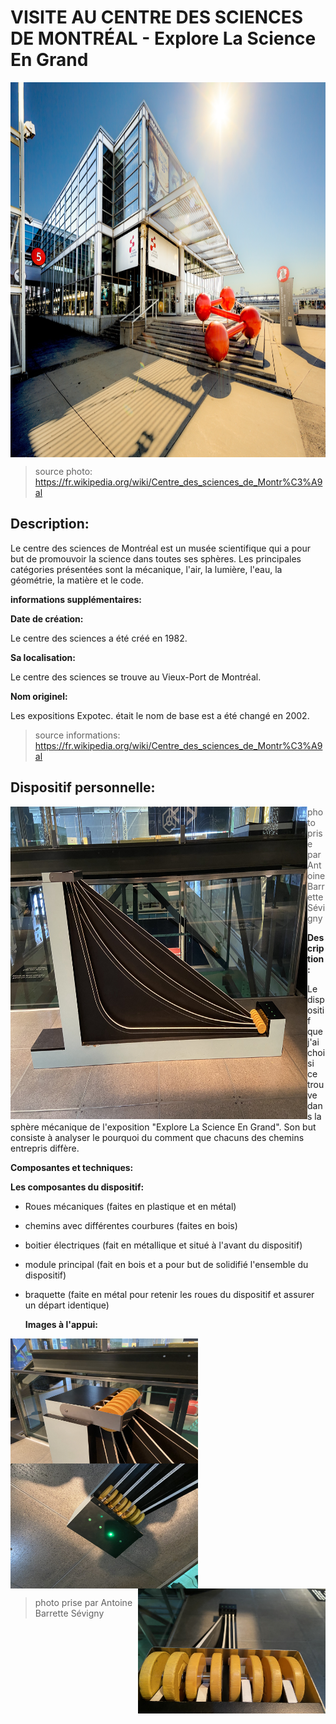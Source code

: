# VISITE AU CENTRE DES SCIENCES DE MONTRÉAL - Explore La Science En Grand

<img align="center" width="900" height="600" src="media/entree_centre_des_sciences.jpeg">

> source photo: https://fr.wikipedia.org/wiki/Centre_des_sciences_de_Montr%C3%A9al

## Description:

Le centre des sciences de Montréal est un musée scientifique qui a pour but de promouvoir la science dans toutes ses sphères. Les principales catégories présentées sont la mécanique, l'air, la lumière, l'eau, la géométrie, la matière et le code.

**informations supplémentaires:**

**Date de création:**

Le centre des sciences a été créé en 1982.

**Sa localisation:**

Le centre des sciences se trouve au Vieux-Port de Montréal.

**Nom originel:**

Les expositions Expotec. était le nom de base est a été changé en 2002.

> source informations: https://fr.wikipedia.org/wiki/Centre_des_sciences_de_Montr%C3%A9al
## Dispositif personnelle:

<img align="left" width="475" height="500" src="media/ensemble_dispositif.jpg">

> photo prise par Antoine Barrette Sévigny

**Description:**

Le dispositif que j'ai choisi ce trouve dans la sphère mécanique de l'exposition "Explore La Science En Grand". Son but consiste à analyser le pourquoi du comment que chacuns des chemins entrepris diffère.



**Composantes et techniques:**

**Les composantes du dispositif:**

- Roues mécaniques (faites en plastique et en métal)
- chemins avec différentes courbures (faites en bois)
- boitier électriques (fait en métallique et situé à l'avant du dispositif)
- module principal (fait en bois et a pour but de solidifié l'ensemble du dispositif)
- braquette (faite en métal pour retenir les roues du dispositif et assurer un départ identique)


  **Images à l'appui:**

<div>
<img align="left" width="300" height="200" src="media/braquette_dispositif.jpg">
<img align="center" width="300" height="200" src="media/lumiere_dispositif.jpg">
<img align="right" width="300" height="200" src="media/roue_mecanique.jpg">
</div>

> photo prise par Antoine Barrette Sévigny

